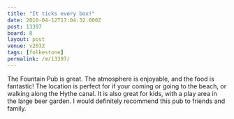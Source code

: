 ```yaml
---
title: "It ticks every box!"
date: 2010-04-12T17:04:32.000Z
post: 13397
board: 8
layout: post
venue: v2032
tags: [folkestone]
permalink: /m/13397/
---
```

The Fountain Pub is great. The atmosphere is enjoyable, and the food is fantastic! The location is perfect for if your coming or going to the beach, or walking along the Hythe canal. It is also great for kids, with a play area in the large beer garden. I would definitely recommend this pub to friends and family.
